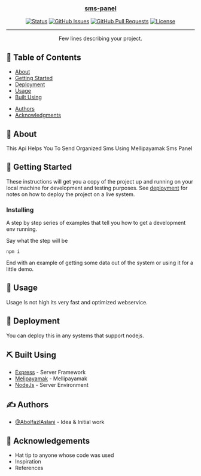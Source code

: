 <p align="center">
  <a href="" rel="noopener">
 <!-- <img width=200px height=200px src="https://i.imgur.com/6wj0hh6.jpg" alt="Project logo"></a> -->
</p>

<h3 align="center">sms-panel</h3>

<div align="center">

[![Status](https://img.shields.io/badge/status-active-success.svg)]()
[![GitHub Issues](https://img.shields.io/github/issues/kylelobo/The-Documentation-Compendium.svg)](https://github.com/kylelobo/The-Documentation-Compendium/issues)
[![GitHub Pull Requests](https://img.shields.io/github/issues-pr/kylelobo/The-Documentation-Compendium.svg)](https://github.com/kylelobo/The-Documentation-Compendium/pulls)
[![License](https://img.shields.io/badge/license-MIT-blue.svg)](/LICENSE)

</div>

---

<p align="center"> Few lines describing your project.
    <br> 
</p>

## 📝 Table of Contents

- [About](#about)
- [Getting Started](#getting_started)
- [Deployment](#deployment)
- [Usage](#usage)
- [Built Using](#built_using)
<!-- - [TODO](../TODO.md) -->
<!-- - [Contributing](../CONTRIBUTING.md) -->
- [Authors](#authors)
- [Acknowledgments](#acknowledgement)

## 🧐 About <a name = "about"></a>

This Api Helps You To Send Organized Sms Using Mellipayamak Sms Panel
## 🏁 Getting Started <a name = "getting_started"></a>

These instructions will get you a copy of the project up and running on your local machine for development and testing purposes. See [deployment](#deployment) for notes on how to deploy the project on a live system.

<!-- ### Prerequisites

What things you need to install the software and how to install them.

```
npm i
``` -->

### Installing

A step by step series of examples that tell you how to get a development env running.

Say what the step will be

```
npm i
```



End with an example of getting some data out of the system or using it for a little demo.

<!-- ## 🔧 Running the tests <a name = "tests"></a>

Explain how to run the automated tests for this system.

### Break down into end to end tests

Explain what these tests test and why

```
Give an example
```

### And coding style tests

Explain what these tests test and why

```
Give an example
``` -->

## 🎈 Usage <a name="usage"></a>

Usage Is not high its very fast and optimized webservice.

## 🚀 Deployment <a name = "deployment"></a>

You can deploy this in any systems that support nodejs.
## ⛏️ Built Using <a name = "built_using"></a>

- [Express](https://expressjs.com/) - Server Framework
- [Melipayamak](https://melipayamak.com/) - Mellipayamak
- [NodeJs](https://nodejs.org/en/) - Server Environment

## ✍️ Authors <a name = "authors"></a>

- [@AbolfazlAslani](https://github.com/AbolfazlAslani) - Idea & Initial work

<!-- See also the list of [contributors](https://github.com/kylelobo/The-Documentation-Compendium/contributors) who participated in this project. -->

## 🎉 Acknowledgements <a name = "acknowledgement"></a>

- Hat tip to anyone whose code was used
- Inspiration
- References
